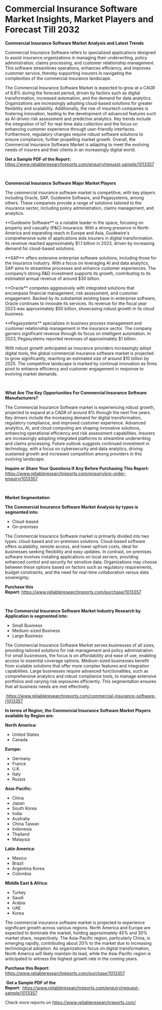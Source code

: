 <p><h1>Commercial Insurance Software Market Insights, Market Players and Forecast Till 2032</h1></p><p><strong>Commercial Insurance Software Market Analysis and Latest Trends</strong></p>
<p><p>Commercial Insurance Software refers to specialized applications designed to assist insurance organizations in managing their underwriting, policy administration, claims processing, and customer relationship management. This software streamlines operations, enhances efficiency, and improves customer service, thereby supporting insurers in navigating the complexities of the commercial insurance landscape.</p><p>The Commercial Insurance Software Market is expected to grow at a CAGR of 6.8% during the forecast period, driven by factors such as digital transformation, increased automation, and the demand for data analytics. Organizations are increasingly adopting cloud-based solutions for greater flexibility and scalability. Additionally, the rise of insurtech companies is fostering innovation, leading to the development of advanced features such as AI-driven risk assessment and predictive analytics. Key trends include the integration of IoT for real-time data collection and the focus on enhancing customer experience through user-friendly interfaces. Furthermore, regulatory changes require robust software solutions to ensure compliance, further propelling market growth. Overall, the Commercial Insurance Software Market is adapting to meet the evolving needs of insurers and their clients in an increasingly digital world.</p></p>
<p><strong>Get a Sample PDF of the Report:&nbsp;</strong> <a href="https://www.reliableresearchreports.com/enquiry/request-sample/1013357?utm_campaign=1674&utm_medium=2&utm_source=Github&utm_content=ia&utm_term=06032025&utm_id=commercial-insurance-software">https://www.reliableresearchreports.com/enquiry/request-sample/1013357</a></p>
<p>&nbsp;</p>
<p><strong>Commercial Insurance Software Major Market Players</strong></p>
<p><p>The commercial insurance software market is competitive, with key players including Oracle, SAP, Guidewire Software, and Pegasystems, among others. These companies provide a range of solutions tailored to the insurance sector, including policy administration, claims management, and analytics.</p><p>**Guidewire Software** is a notable leader in the space, focusing on property and casualty (P&C) insurance. With a strong presence in North America and expanding reach in Europe and Asia, Guidewire's comprehensive suite of applications aids insurers in digital transformation. Its revenue reached approximately $1.1 billion in 2023, driven by increasing demand for cloud-based solutions.</p><p>**SAP** offers extensive enterprise software solutions, including those for the insurance industry. With a focus on leveraging AI and data analytics, SAP aims to streamline processes and enhance customer experiences. The company’s strong R&D investment supports its growth, contributing to its estimated annual revenue of around $30 billion.</p><p>**Oracle** competes aggressively with integrated solutions that encompass financial management, risk assessment, and customer engagement. Backed by its substantial existing base in enterprise software, Oracle continues to innovate its services. Its revenue for the fiscal year 2023 was approximately $50 billion, showcasing robust growth in its cloud business.</p><p>**Pegasystems** specializes in business process management and customer relationship management in the insurance sector. The company garners significant revenue through its focus on intelligent automation. In 2023, Pegasystems reported revenues of approximately $1 billion.</p><p>With robust growth anticipated as insurance providers increasingly adopt digital tools, the global commercial insurance software market is projected to grow significantly, reaching an estimated size of around $10 billion by 2025. The competitive landscape is marked by continual innovation as firms pivot to enhance efficiency and customer engagement in response to evolving market demands.</p></p>
<p>&nbsp;</p>
<p><strong>What Are The Key Opportunities For Commercial Insurance Software Manufacturers?</strong></p>
<p><p>The Commercial Insurance Software market is experiencing robust growth, projected to expand at a CAGR of around 8% through the next five years. Key drivers include the increasing demand for digital transformation, regulatory compliance, and improved customer experience. Advanced analytics, AI, and cloud computing are shaping innovative solutions, enhancing operational efficiency and risk assessment capabilities. Insurers are increasingly adopting integrated platforms to streamline underwriting and claims processing. Future outlook suggests continued investment in technology, with a focus on cybersecurity and data analytics, driving sustained growth and increased competition among providers in this evolving landscape.</p></p>
<p><strong>Inquire or Share Your Questions If Any Before Purchasing This Report:</strong> <a href="https://www.reliableresearchreports.com/enquiry/pre-order-enquiry/1013357?utm_campaign=1674&utm_medium=2&utm_source=Github&utm_content=ia&utm_term=06032025&utm_id=commercial-insurance-software">https://www.reliableresearchreports.com/enquiry/pre-order-enquiry/1013357</a></p>
<p>&nbsp;</p>
<p><strong>Market Segmentation</strong></p>
<p><strong>The Commercial Insurance Software Market Analysis by types is segmented into:</strong></p>
<p><ul><li>Cloud-based</li><li>On-premises</li></ul></p>
<p><p>The Commercial Insurance Software market is primarily divided into two types: cloud-based and on-premises solutions. Cloud-based software offers scalability, remote access, and lower upfront costs, ideal for businesses seeking flexibility and easy updates. In contrast, on-premises software involves installing applications on local servers, providing enhanced control and security for sensitive data. Organizations may choose between these options based on factors such as regulatory requirements, budget constraints, and the need for real-time collaboration versus data sovereignty.</p></p>
<p><strong>Purchase this Report:&nbsp;</strong><a href="https://www.reliableresearchreports.com/purchase/1013357?utm_campaign=1674&utm_medium=2&utm_source=Github&utm_content=ia&utm_term=06032025&utm_id=commercial-insurance-software">https://www.reliableresearchreports.com/purchase/1013357</a></p>
<p>&nbsp;</p>
<p><strong>The Commercial Insurance Software Market Industry Research by Application is segmented into:</strong></p>
<p><ul><li>Small Business</li><li>Medium-sized Business</li><li>Large Business</li></ul></p>
<p><p>The Commercial Insurance Software Market serves businesses of all sizes, providing tailored solutions for risk management and policy administration. For small businesses, the focus is on affordability and ease of use, enabling access to essential coverage options. Medium-sized businesses benefit from scalable solutions that offer more complex features and integration capabilities. Large businesses require advanced functionalities, such as comprehensive analytics and robust compliance tools, to manage extensive portfolios and varying risk exposures efficiently. This segmentation ensures that all business needs are met effectively.</p></p>
<p><a href="https://www.reliableresearchreports.com/commercial-insurance-software-r1013357?utm_campaign=1674&utm_medium=2&utm_source=Github&utm_content=ia&utm_term=06032025&utm_id=commercial-insurance-software">&nbsp;https://www.reliableresearchreports.com/commercial-insurance-software-r1013357</a></p>
<p><strong>In terms of Region, the Commercial Insurance Software Market Players available by Region are:</strong></p>
<p>
    <p> <strong> North America: </strong>
        <ul>
            <li>United States</li>
            <li>Canada</li>
        </ul>
        </p> 
    <p> <strong> Europe: </strong>
        <ul>
            <li>Germany</li>
            <li>France</li>
            <li>U.K.</li>
            <li>Italy</li>
            <li>Russia</li>
        </ul>
        </p> 
    <p> <strong> Asia-Pacific: </strong>
        <ul>
            <li>China</li>
            <li>Japan</li>
            <li>South Korea</li>
            <li>India</li>
            <li>Australia</li>
            <li>China Taiwan</li>
            <li>Indonesia</li>
            <li>Thailand</li>
            <li>Malaysia</li>
        </ul>
        </p> 
    <p> <strong> Latin America: </strong>
        <ul>
            <li>Mexico</li>
            <li>Brazil</li>
            <li>Argentina Korea</li>
            <li>Colombia</li>
        </ul>
        </p> 
    <p> <strong> Middle East & Africa: </strong>
        <ul>
            <li>Turkey</li>
            <li>Saudi</li>
            <li>Arabia</li>
            <li>UAE</li>
            <li>Korea</li>
        </ul>
    </p>
    </p>
<p><p>The commercial insurance software market is projected to experience significant growth across various regions. North America and Europe are expected to dominate the market, holding approximately 45% and 30% market share, respectively. The Asia-Pacific region, particularly China, is emerging rapidly, contributing about 20% to the market due to increasing technological adoption. As organizations focus on digital transformation, North America will likely maintain its lead, while the Asia-Pacific region is anticipated to witness the highest growth rate in the coming years.</p></p>
<p><strong>Purchase this Report: </strong><a href="https://www.reliableresearchreports.com/purchase/1013357?utm_campaign=1674&utm_medium=2&utm_source=Github&utm_content=ia&utm_term=06032025&utm_id=commercial-insurance-software">https://www.reliableresearchreports.com/purchase/1013357</a></p>
<p>&nbsp;<strong>Get a Sample PDF of the Report:&nbsp;&nbsp;</strong><a href="https://www.reliableresearchreports.com/enquiry/request-sample/1013357?utm_campaign=1674&utm_medium=2&utm_source=Github&utm_content=ia&utm_term=06032025&utm_id=commercial-insurance-software">https://www.reliableresearchreports.com/enquiry/request-sample/1013357</a></p>
<p><strong></strong></p>
<p>Check more reports on <a href="https://www.reliableresearchreports.com/?utm_campaign=1674&utm_medium=2&utm_source=Github&utm_content=ia&utm_term=06032025&utm_id=commercial-insurance-software">https://www.reliableresearchreports.com/</a></p>